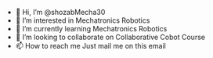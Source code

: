 - 👋 Hi, I’m @shozabMecha30
- 👀 I’m interested in Mechatronics Robotics
- 🌱 I’m currently learning Mechatronics Robotics
- 💞️ I’m looking to collaborate on Collaborative Cobot Course
- 📫 How to reach me Just mail me on this email

<!---
shozabMehca30/shozabMehca30 is a ✨ special ✨ repository because its `README.md` (this file) appears on your GitHub profile.
You can click the Preview link to take a look at your changes.
--->

